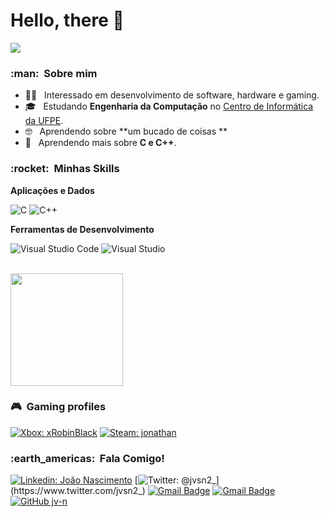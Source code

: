 # Hello, there 🫡
![](https://komarev.com/ghpvc/?username=jv-n&color=006bed)

<h3> :man: &nbsp;Sobre mim </h3>

- 😶‍🌫️ &nbsp; Interessado em desenvolvimento de software, hardware e gaming.
- 🎓 &nbsp; Estudando **Engenharia da Computação** no <a href="https://www.cin.ufpe.br/">Centro de Informática da UFPE</a>.
- 🤓 &nbsp; Aprendendo sobre **um bucado de coisas **
- 🌱 &nbsp; Aprendendo mais sobre **C e C++**.

<h3> :rocket: &nbsp;Minhas Skills </h3>

**Aplicações e Dados**

  ![C](https://img.shields.io/badge/C-00599C?style=for-the-badge&logo=c&logoColor=white)
  ![C++](https://img.shields.io/badge/C%2B%2B-00599C?style=for-the-badge&logo=c%2B%2B&logoColor=white)

**Ferramentas de Desenvolvimento**

  ![Visual Studio Code](https://img.shields.io/badge/Visual%20Studio%20Code-0078d7.svg?style=for-the-badge&logo=visual-studio-code&logoColor=white)
  ![Visual Studio](https://img.shields.io/badge/Visual%20Studio-5C2D91.svg?style=for-the-badge&logo=visual-studio&logoColor=white)



<br/>

<a href="https://github.com/jv-n">
  <img height="180em" src="https://github-readme-stats.vercel.app/api?username=jv-n&theme=dark&show_icons=true" />
</a>

<br/>

<h3> 🎮 &nbsp;Gaming profiles </h3> 

[![Xbox: xRobinBlack](https://img.shields.io/badge/-xRobinBlack-0b5914?style=flat-square&logo=Xbox&logoColor=white&link=https://https://account.xbox.com/profile?gamertag=xRobinBlack)](https://https://account.xbox.com/profile?gamertag=xRobinBlack)
[![Steam: jonathan](https://img.shields.io/badge/-jvsn2-black?style=flat-square&logo=Steam&logoColor=white&link=https://steamcommunity.com/id/jvsn2/)](https://steamcommunity.com/id/jvsn2/)
<h3> :earth_americas: &nbsp;Fala Comigo! </h3> 

[![Linkedin: João Nascimento](https://img.shields.io/badge/-João_Nascimento-28487a?style=flat-square&logo=Linkedin&logoColor=white&link=https://www.linkedin.com/in/joão-nascimento-ba9051280)](https://www.linkedin.com/in/joão-nascimento-ba9051280/)
[![Twitter: @jvsn2_](https://img.shields.io/badge/-jvsn2_-blue?style=flat-square&logo=Twitter&logoColor=white&link=https://www.twitter.com/jvsn2_)](https://www.twitter.com/jvsn2_)
[![Gmail Badge](https://img.shields.io/badge/-Email_Pessoal-070070?style=flat-square&logo=Gmail&logoColor=white&link=mailto:jv.nascimento4@outlook.com)](mailto:jv.nascimento4@outlook.com)
[![Gmail Badge](https://img.shields.io/badge/-Email_CIn-f50505?style=flat-square&logo=Gmail&logoColor=white&link=mailto:jvsn2@cin.ufpe.br)](mailto:jvsn2@cin.ufpe.br)
[![GitHub jv-n]( https://img.shields.io/github/followers/jv-n?label=follow&style=social)](https://github.com/jv-n)
